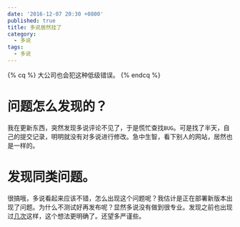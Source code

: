 ```yaml
---
date: '2016-12-07 20:30 +0800'
published: true
title: 多说居然挂了
category:
  - 多说
tags:
  - 多说
---
```

{% cq %} 大公司也会犯这种低级错误。 {% endcq %}

# 问题怎么发现的？

我在更新东西，突然发现多说评论不见了，于是慌忙查找`BUG`。可是找了半天，自己的提交记录，明明就没有对多说进行修改。急中生智，看下别人的网站，居然也是一样的。

# 发现同类问题。

很搞哦，多说看起来应该不错，怎么出现这个问题呢？我估计是正在部署新版本出现了问题。为什么不测试好再发布呢？显然多说没有做到很专业。发现之前也出现过[几次](https://www.v2ex.com/t/162541)这样，这个想法更明确了。还望多严谨些。
